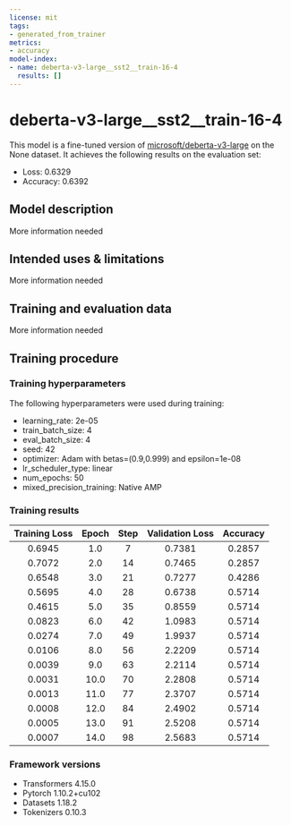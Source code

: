 ```yaml
---
license: mit
tags:
- generated_from_trainer
metrics:
- accuracy
model-index:
- name: deberta-v3-large__sst2__train-16-4
  results: []
---
```


<!-- This model card has been generated automatically according to the information the Trainer had access to. You
should probably proofread and complete it, then remove this comment. -->

# deberta-v3-large__sst2__train-16-4

This model is a fine-tuned version of [microsoft/deberta-v3-large](https://huggingface.co/microsoft/deberta-v3-large) on the None dataset.
It achieves the following results on the evaluation set:
- Loss: 0.6329
- Accuracy: 0.6392

## Model description

More information needed

## Intended uses & limitations

More information needed

## Training and evaluation data

More information needed

## Training procedure

### Training hyperparameters

The following hyperparameters were used during training:
- learning_rate: 2e-05
- train_batch_size: 4
- eval_batch_size: 4
- seed: 42
- optimizer: Adam with betas=(0.9,0.999) and epsilon=1e-08
- lr_scheduler_type: linear
- num_epochs: 50
- mixed_precision_training: Native AMP

### Training results

| Training Loss | Epoch | Step | Validation Loss | Accuracy |
|:-------------:|:-----:|:----:|:---------------:|:--------:|
| 0.6945        | 1.0   | 7    | 0.7381          | 0.2857   |
| 0.7072        | 2.0   | 14   | 0.7465          | 0.2857   |
| 0.6548        | 3.0   | 21   | 0.7277          | 0.4286   |
| 0.5695        | 4.0   | 28   | 0.6738          | 0.5714   |
| 0.4615        | 5.0   | 35   | 0.8559          | 0.5714   |
| 0.0823        | 6.0   | 42   | 1.0983          | 0.5714   |
| 0.0274        | 7.0   | 49   | 1.9937          | 0.5714   |
| 0.0106        | 8.0   | 56   | 2.2209          | 0.5714   |
| 0.0039        | 9.0   | 63   | 2.2114          | 0.5714   |
| 0.0031        | 10.0  | 70   | 2.2808          | 0.5714   |
| 0.0013        | 11.0  | 77   | 2.3707          | 0.5714   |
| 0.0008        | 12.0  | 84   | 2.4902          | 0.5714   |
| 0.0005        | 13.0  | 91   | 2.5208          | 0.5714   |
| 0.0007        | 14.0  | 98   | 2.5683          | 0.5714   |


### Framework versions

- Transformers 4.15.0
- Pytorch 1.10.2+cu102
- Datasets 1.18.2
- Tokenizers 0.10.3
